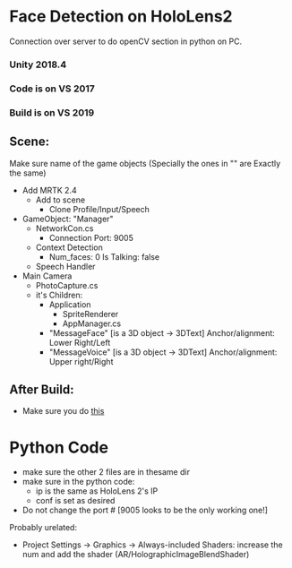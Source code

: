# Face Detection on HoloLens2 

Connection over server to do openCV section in python on PC.

### Unity 2018.4
### Code is on VS 2017
### Build is on VS 2019

## Scene:
Make sure name of the game objects (Specially the ones in "" are Exactly the same)
* Add MRTK 2.4
	* Add to scene
		* Clone Profile/Input/Speech
* GameObject: "Manager"
	* NetworkCon.cs
		* Connection Port: 9005
	* Context Detection
		* Num_faces: 0
		Is Talking: false
	* Speech Handler
* Main Camera
	* PhotoCapture.cs 
	* it's Children:
		* Application
			* SpriteRenderer
			* AppManager.cs
		* "MessageFace" [is a 3D object -> 3DText] Anchor/alignment: Lower Right/Left
		* "MessageVoice" [is a 3D object -> 3DText] Anchor/alignment: Upper right/Right

## After Build:  
* Make sure you do [this](https://stackoverflow.com/questions/62314810/on-a-hololens-1-when-creating-tcpclient-object-with-default-constructor-argume)

# Python Code
* make sure the other 2 files are in thesame dir
* make sure in the python code:
	* ip is the same as HoloLens 2's IP
	* conf is set as desired
* Do not change the port # [9005 looks to be the only working one!]


Probably urelated:
* Project Settings -> Graphics -> Always-included Shaders: increase the num and add the shader (AR/HolographicImageBlendShader)


